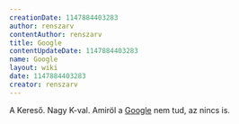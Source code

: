 ```yaml
---
creationDate: 1147884403283 
author: renszarv 
contentAuthor: renszarv 
title: Google 
contentUpdateDate: 1147884403283 
name: Google 
layout: wiki 
date: 1147884403283 
creator: renszarv 
---
```

A Kereső. Nagy K-val. Amiröl a [Google](Google.html) nem tud, az nincs is.
